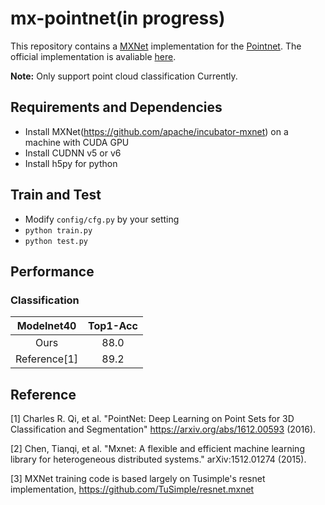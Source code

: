 # mx-pointnet(in progress)

This repository contains a [MXNet](https://github.com/apache/incubator-mxnet) implementation for the [Pointnet](https://arxiv.org/abs/1612.00593).
The official implementation is avaliable [here](https://github.com/charlesq34/pointnet).

**Note:** Only support point cloud classification Currently.

## Requirements and Dependencies

- Install MXNet(https://github.com/apache/incubator-mxnet) on a machine with CUDA GPU
- Install CUDNN v5 or v6
- Install h5py for python

## Train and Test

- Modify ```config/cfg.py``` by your setting
- ```python train.py```
- ```python test.py```

## Performance

### Classification


| Modelnet40 | Top1-Acc|
|:---:|:---:|
| Ours| 88.0 |
| Reference[1]| 89.2 |


## Reference
[1] Charles R. Qi, et al. "PointNet: Deep Learning on Point Sets for 3D Classification and Segmentation" https://arxiv.org/abs/1612.00593 (2016).

[2] Chen, Tianqi, et al. "Mxnet: A flexible and efficient machine learning library for heterogeneous distributed systems." arXiv:1512.01274 (2015).

[3] MXNet training code is based largely on Tusimple's resnet implementation, https://github.com/TuSimple/resnet.mxnet
